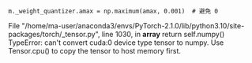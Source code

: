     m._weight_quantizer.amax = np.maximum(amax, 0.001)  # 避免 0        
  File "/home/ma-user/anaconda3/envs/PyTorch-2.1.0/lib/python3.10/site-packages/torch/_tensor.py", line 1030, in __array__
    return self.numpy()
TypeError: can't convert cuda:0 device type tensor to numpy. Use Tensor.cpu() to copy the tensor to host memory first.
